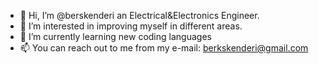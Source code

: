 - 👋 Hi, I’m @berskenderi an Electrical&Electronics Engineer. 
- 👀 I’m interested in improving myself in different areas. 
- 🌱 I’m currently learning new coding languages
- 📫 You can reach out to me from my e-mail: berkskenderi@gmail.com

<!---
berskenderi/berskenderi is a ✨ special ✨ repository because its `README.md` (this file) appears on your GitHub profile.
You can click the Preview link to take a look at your changes.
--->
